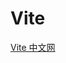 <!--
 * @Author: tangdaoyong
 * @Date: 2021-06-16 17:10:41
 * @LastEditors: tangdaoyong
 * @LastEditTime: 2021-06-16 17:11:27
 * @Description: Vite
-->
# Vite

[Vite 中文网](https://vitejs.cn/guide/why.html)